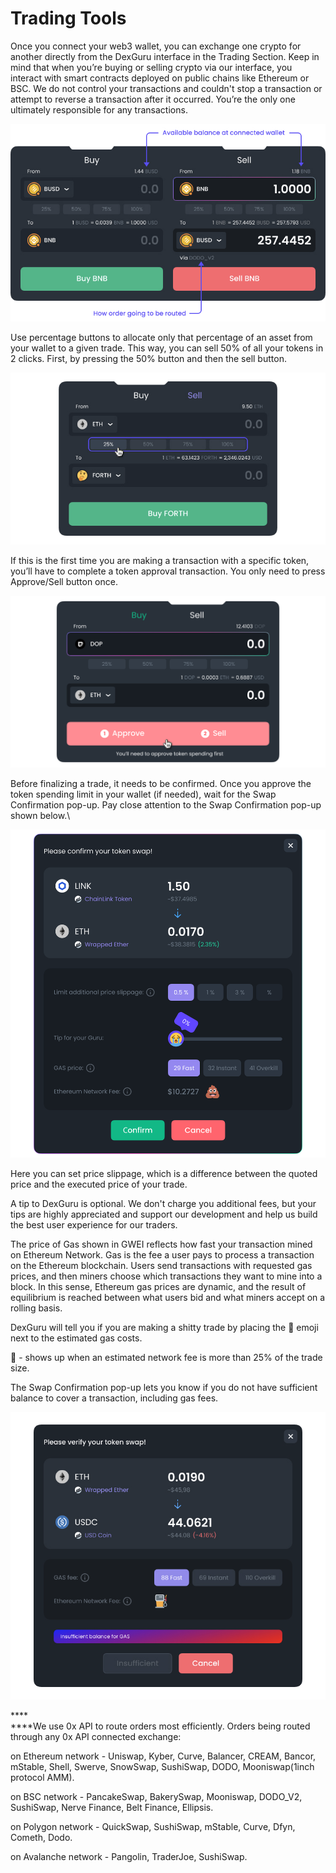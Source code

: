 # Trading Tools

Once you connect your web3 wallet, you can exchange one crypto for another directly from the DexGuru interface in the Trading Section. Keep in mind that when you’re buying or selling crypto via our interface, you interact with smart contracts deployed on public chains like Ethereum or BSC. We do not control your transactions and couldn't stop a transaction or attempt to reverse a transaction after it occurred. You’re the only one ultimately responsible for any transactions. &#x20;

![](<../../.gitbook/assets/image (12).png>)

Use percentage buttons to allocate only that percentage of an asset from your wallet to a given trade. This way, you can sell 50% of all your tokens in 2 clicks. First, by pressing the 50% button and then the sell button.&#x20;

![Percentage buttons](<../../.gitbook/assets/image (6).png>)

If this is the first time you are making a transaction with a specific token, you’ll have to complete a token approval transaction. You only need to press Approve/Sell button once.&#x20;

![](../../.gitbook/assets/003.png)

Before finalizing a trade, it needs to be confirmed. Once you approve the token spending limit in your wallet (if needed), wait for the Swap Confirmation pop-up. Pay close attention to the Swap Confirmation pop-up shown below.\


![](../../.gitbook/assets/004.png)

Here you can set price slippage, which is a difference between the quoted price and the executed price of your trade.

A tip to DexGuru is optional. We don't charge you additional fees, but your tips are highly appreciated and support our development and help us build the best user experience for our traders.&#x20;

The price of Gas shown in GWEI reflects how fast your transaction mined on Ethereum Network. Gas is the fee a user pays to process a transaction on the Ethereum blockchain. Users send transactions with requested gas prices, and then miners choose which transactions they want to mine into a block. In this sense, Ethereum gas prices are dynamic, and the result of equilibrium is reached between what users bid and what miners accept on a rolling basis.

DexGuru will tell you if you are making a shitty trade by placing the 💩 emoji next to the estimated gas costs.&#x20;

💩 - shows up when an estimated network fee is more than 25% of the trade size.

The Swap Confirmation pop-up lets you know if you do not have sufficient balance to cover a transaction, including gas fees.&#x20;

![Insufficient balance](<../../.gitbook/assets/image (11).png>)

****\
****We use 0x API to route orders most efficiently. Orders being routed through any 0x API connected exchange:&#x20;

on Ethereum network - Uniswap, Kyber, Curve, Balancer, CREAM, Bancor, mStable, Shell, Swerve, SnowSwap, SushiSwap, DODO, Mooniswap(1inch protocol AMM).

on BSC network - PancakeSwap, BakerySwap, Mooniswap, DODO\_V2, SushiSwap, Nerve Finance, Belt Finance, Ellipsis.&#x20;

on Polygon network - QuickSwap, SushiSwap, mStable, Curve, Dfyn, Cometh, Dodo.&#x20;

on Avalanche network - Pangolin, TraderJoe, SushiSwap.

